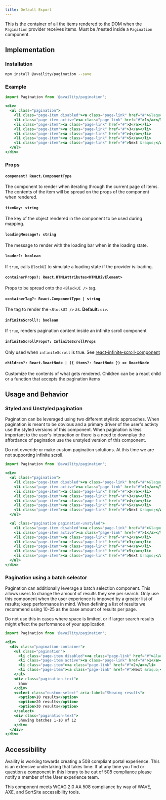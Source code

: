 ```yaml
---
title: Default Export
---
```


This is the container of all the items rendered to the DOM when the `Pagination` provider receives items. Must be /nested inside a `Pagination` component.



## Implementation

### Installation

```bash
npm install @availity/pagination --save
```

### Example

```jsx live=true viewCode=true
import Pagination from '@availity/pagination';

<div>
  <ul class="pagination">
    <li class="page-item disabled"><a class="page-link" href="#">&laquo; Prev</a></li>
    <li class="page-item active"><a class="page-link" href="#">1</a></li>
    <li class="page-item"><a class="page-link" href="#">2</a></li>
    <li class="page-item"><a class="page-link" href="#">3</a></li>
    <li class="page-item"><a class="page-link" href="#">4</a></li>
    <li class="page-item"><a class="page-link" href="#">5</a></li>
    <li class="page-item"><a class="page-link" href="#">Next &raquo;</a></li>
  </ul>
</div>
```

### Props

#### `component? React.ComponentType`
The component to render when iterating through the current page of items. The contents of the item will be spread on the props of the component when rendered.

#### `itemKey: string`
The key of the object rendered in the component to be used during mapping.

#### `loadingMessage?: string`
The message to render with the loading bar when in the loading state.

#### `loader?: boolean`
If `true`, calls `BlockUI` to simulate a loading state if the provider is loading.

#### `containerProps?: React.HTMLAttributes<HTMLDivElement>`
Props to be spread onto the `<BlockUI />` tag.

#### `containerTag?: React.ComponentType | string`
The tag to render the `<BlockUI />` as. **Default:** `div`.

#### `infiniteScroll?: boolean`
If `true`, renders pagination content inside an infinite scroll component

#### `infiniteScrollProps?: InfiniteScrollProps`
Only used when `infiniteScroll` is true. See [react-infinite-scroll-component](https://github.com/ankeetmaini/react-infinite-scroll-component#props)

#### `children?: React.ReactNode | ({ items?: ReactNode }) => ReactNode`
Customize the contents of what gets rendered. Children can be a react child or a function that accepts the pagination items


## Usage and Behavior

### Styled and Unstyled pagination

Pagination can be leveraged using two different stylistic approaches. When pagination is meant to be obvious and a primary driver of the user's activty use the styled versions of this component. When pagination is less important to the user's interaction or there is a need to downplay the affordance of pagination use the unstyled version of this component.

<div class="disclaimer">
  Do not ovveride or make custom pagination solutions. At this time we are not supporting infinite scroll. 
</div>

```jsx live=true viewCode=false
import Pagination from '@availity/pagination';

<div>
  <ul class="pagination">
    <li class="page-item disabled"><a class="page-link" href="#">&laquo; Prev</a></li>
    <li class="page-item active"><a class="page-link" href="#">1</a></li>
    <li class="page-item"><a class="page-link" href="#">2</a></li>
    <li class="page-item"><a class="page-link" href="#">3</a></li>
    <li class="page-item"><a class="page-link" href="#">4</a></li>
    <li class="page-item"><a class="page-link" href="#">5</a></li>
    <li class="page-item"><a class="page-link" href="#">Next &raquo;</a></li>
  </ul>

  <ul class="pagination pagination-unstyled">
    <li class="page-item disabled"><a class="page-link" href="#">&laquo; Prev</a></li>
    <li class="page-item active"><a class="page-link" href="#">1</a></li>
    <li class="page-item"><a class="page-link" href="#">2</a></li>
    <li class="page-item"><a class="page-link" href="#">3</a></li>
    <li class="page-item"><a class="page-link" href="#">4</a></li>
    <li class="page-item"><a class="page-link" href="#">5</a></li>
    <li class="page-item"><a class="page-link" href="#">Next &raquo;</a></li>
  </ul>
</div>
```

### Pagination using a batch selector

Pagination can additionally leverage a batch selection component. This allows users to change the amount of results they see per search. Only use this component when the user experience is impoved by a greater list of results; keep performance in mind. When defining a list of results we recommend using 10-25 as the base amount of results per page. 

<div class="disclaimer">
 Do not use this in cases where space is limited, or if larger search results might effect the performance of your application. 
</div>

```jsx live=true viewCode=false
import Pagination from '@availity/pagination';

<div>
  <div class="pagination-container">
    <ul class="pagination">
      <li class="page-item disabled"><a class="page-link" href="#">&laquo; Prev</a></li>
      <li class="page-item active"><a class="page-link" href="#">1</a></li>
      <li class="page-item"><a class="page-link" href="#">2</a></li>
      <li class="page-item"><a class="page-link" href="#">Next &raquo;</a></li>
    </ul>
    <div class="pagination-text">
      Show
    </div>
    <select class="custom-select" aria-label="Showing results">
      <option>10 results</option>
      <option>20 results</option>
      <option>30 results</option>
    </select>
    <div class="pagination-text">
      Showing batches 1-10 of 12
    </div>
  </div>
</div>
```


##  Accessibility

Availity is working towards creating a 508 compliant portal experience. This is an extensive undertaking that takes time. 
If at any time you find or question a component in this library to be out of 508 compliance please notify a member of the
User experience team.

<div class="disclaimer">
  This component meets WCAG 2.0 AA 508 compliance by way of WAVE, AXE, and SortSite accessibility tools.
</div>


